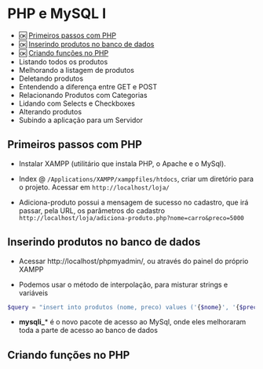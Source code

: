 # PHP e MySQL I
- :ok: [Primeiros passos com PHP](#primeiros-passos-com-php)
- :ok: [Inserindo produtos no banco de dados](#inserindo-produtos-no-banco-de-dados)
- :ok: [Criando funções no PHP](#)
- Listando todos os produtos
- Melhorando a listagem de produtos
- Deletando produtos
- Entendendo a diferença entre GET e POST
- Relacionando Produtos com Categorias
- Lidando com Selects e Checkboxes
- Alterando produtos
- Subindo a aplicação para um Servidor

## Primeiros passos com PHP
- Instalar XAMPP (utilitário que instala PHP, o Apache e o MySql).

- Index @ ```/Applications/XAMPP/xamppfiles/htdocs```, criar um diretório para o projeto. Acessar em ```http://localhost/loja/```

- Adiciona-produto possui a mensagem de sucesso no cadastro, que irá passar, pela URL, os parâmetros do cadastro ```http://localhost/loja/adiciona-produto.php?nome=carro&preco=5000```

## Inserindo produtos no banco de dados
- Acessar http://localhost/phpmyadmin/, ou através do painel do próprio XAMPP

- Podemos usar o método de interpolação, para misturar strings e variáveis 
```php 
$query = "insert into produtos (nome, preco) values ('{$nome}', '{$preco}')";
```
- **mysqli_*** é o novo pacote de acesso ao MySql, onde eles melhoraram toda a parte de acesso ao banco de dados

## Criando funções no PHP
